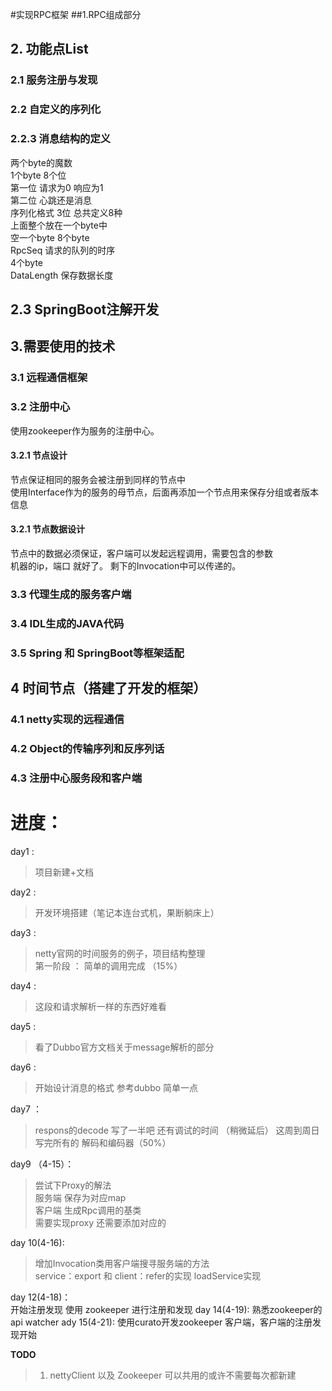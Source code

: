 #实现RPC框架
##1.RPC组成部分
## 2. 功能点List
### 2.1 服务注册与发现
### 2.2 自定义的序列化
### 2.2.3 消息结构的定义
两个byte的魔数  
1个byte 8个位    
第一位 请求为0 响应为1  
第二位 心跳还是消息  
序列化格式 3位 总共定义8种  
上面整个放在一个byte中  
空一个byte
8个byte  
RpcSeq 请求的队列的时序  
4个byte  
DataLength 保存数据长度
## 2.3 SpringBoot注解开发
## 3.需要使用的技术
### 3.1 远程通信框架
### 3.2 注册中心
使用zookeeper作为服务的注册中心。
#### 3.2.1 节点设计
节点保证相同的服务会被注册到同样的节点中  
使用Interface作为的服务的母节点，后面再添加一个节点用来保存分组或者版本信息  
#### 3.2.1 节点数据设计
节点中的数据必须保证，客户端可以发起远程调用，需要包含的参数    
机器的ip，端口 就好了。 剩下的Invocation中可以传递的。  
### 3.3 代理生成的服务客户端
### 3.4 IDL生成的JAVA代码
### 3.5 Spring 和 SpringBoot等框架适配
## 4 时间节点（搭建了开发的框架）
### 4.1 netty实现的远程通信
### 4.2 Object的传输序列和反序列话
### 4.3 注册中心服务段和客户端

# 进度：
day1 : 
> 项目新建+文档
  
day2 : 
>开发环境搭建（笔记本连台式机，果断躺床上）
  
day3 :
 >netty官网的时间服务的例子，项目结构整理   
第一阶段 ： 简单的调用完成 （15%）  

day4 : 
>这段和请求解析一样的东西好难看

day5 : 
>看了Dubbo官方文档关于message解析的部分

day6 : 
>开始设计消息的格式 参考dubbo 简单一点
  
day7 ：
>respons的decode 写了一半吧 还有调试的时间 （稍微延后）
这周到周日 写完所有的 解码和编码器（50%）

day9 （4-15）：
>尝试下Proxy的解法  
服务端 保存为对应map  
客户端 生成Rpc调用的基类  
需要实现proxy 还需要添加对应的
  
day 10(4-16):
>增加Invocation类用客户端搜寻服务端的方法  
service：export 和 client：refer的实现 loadService实现  

day 12(4-18)：  
开始注册发现 使用 zookeeper 进行注册和发现
day 14(4-19): 熟悉zookeeper的api watcher 
ady 15(4-21): 使用curato开发zookeeper 客户端，客户端的注册发现开始
 
**TODO**
> 1. nettyClient 以及 Zookeeper 可以共用的或许不需要每次都新建
